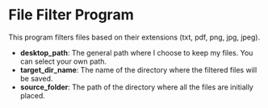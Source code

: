 # File Filter Program

This program filters files based on their extensions (txt, pdf, png, jpg, jpeg).

- **desktop_path**: The general path where I choose to keep my files. You can select your own path.
- **target_dir_name**: The name of the directory where the filtered files will be saved.
- **source_folder**: The path of the directory where all the files are initially placed.
